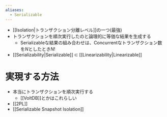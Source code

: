 ```yaml
---
aliases:
  - Serializable
---
```

- [[Isolation|トランザクション分離レベル]]の一つ(最強)
- トランザクションを順次実行したのと論理的に等価な結果を生成する
	- Serializableな結果の組み合わせは、Concurrentなトランザクション数を$N$としたとき$N!$
- [[Serializability|Serializable]] $\subset$ [[Linearizability|Linearizable]]

# 実現する方法
- 本当にトランザクションを順次実行する
	- [[VoltDB]]とかはこれらしい
- [[2PL]]
- [[Serializable Snapshot Isolation]]